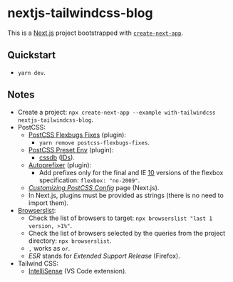 # nextjs-tailwindcss-blog

This is a [Next.js](https://nextjs.org/) project bootstrapped with [`create-next-app`](https://github.com/vercel/next.js/tree/canary/packages/create-next-app).

## Quickstart

- `yarn dev`.

## Notes

- Create a project: `npx create-next-app --example with-tailwindcss nextjs-tailwindcss-blog`.
- PostCSS:
  - [PostCSS Flexbugs Fixes](https://github.com/luisrudge/postcss-flexbugs-fixes) (plugin):
    - `yarn remove postcss-flexbugs-fixes`.
  - [PostCSS Preset Env](https://github.com/csstools/postcss-preset-env) (plugin):
    - [cssdb](https://cssdb.org/#staging-process) ([IDs](https://github.com/csstools/postcss-preset-env/blob/master/src/lib/plugins-by-id.js#L36)).
  - [Autoprefixer](https://github.com/postcss/autoprefixer) (plugin):
    - Add prefixes only for the final and IE [10](https://github.com/postcss/autoprefixer/issues/1193) versions of the flexbox specification: `flexbox: "no-2009"`.
  - _[Customizing PostCSS Config](https://nextjs.org/docs/advanced-features/customizing-postcss-config)_ page (Next.js).
  - In Next.js, plugins must be provided as strings (there is no need to import them).
- [Browserslist](https://github.com/browserslist/browserslist):
  - Check the list of browsers to target: `npx browserslist "last 1 version, >1%"`.
  - Check the list of browsers selected by the queries from the project directory: `npx browserslist`.
  - `,` works as `or`.
  - _ESR_ stands for _Extended Support Release_ (Firefox).
- Tailwind CSS:
  - [IntelliSense](https://marketplace.visualstudio.com/items?itemName=bradlc.vscode-tailwindcss) (VS Code extension).
